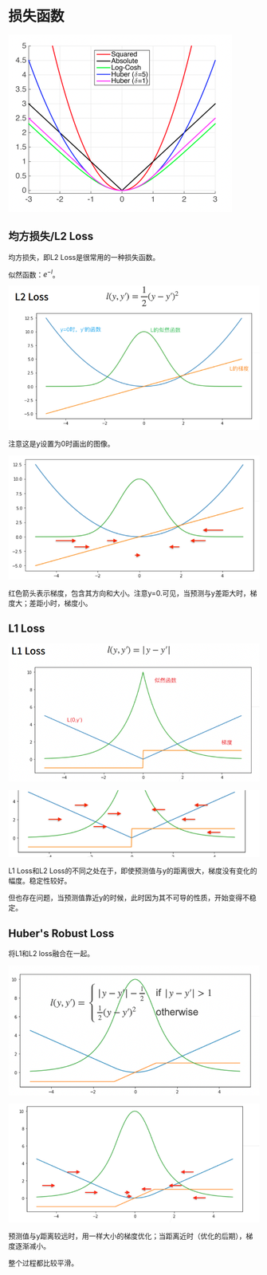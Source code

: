 # 损失函数

![image-20230926205810893](img/image-20230926205810893.png)

## 均方损失/L2 Loss

均方损失，即L2 Loss是很常用的一种损失函数。

似然函数：$e^{-l}$。

![image-20230926210043409](img/image-20230926210043409.png)

注意这是y设置为0时画出的图像。

![image-20230926210134993](img/image-20230926210134993.png)

红色箭头表示梯度，包含其方向和大小。注意y=0.可见，当预测与y差距大时，梯度大；差距小时，梯度小。

## L1 Loss

![image-20230926210402732](img/image-20230926210402732.png)



![image-20230926210555539](img/image-20230926210555539.png) 

L1 Loss和L2 Loss的不同之处在于，即使预测值与y的距离很大，梯度没有变化的幅度。稳定性较好。

但也存在问题，当预测值靠近y的时候，此时因为其不可导的性质，开始变得不稳定。



## Huber's Robust Loss

将L1和L2 loss融合在一起。

![image-20230926210721251](img/image-20230926210721251.png)

![image-20230926210727526](img/image-20230926210727526.png)

预测值与y距离较远时，用一样大小的梯度优化；当距离近时（优化的后期），梯度逐渐减小。

整个过程都比较平滑。